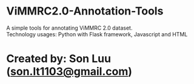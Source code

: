 # ViMMRC2.0-Annotation-Tools    
A simple tools for annotating ViMMRC 2.0 dataset.  
Technology usages: Python with Flask framework, Javascript and HTML  

# Created by: Son Luu (son.lt1103@gmail.com)       
